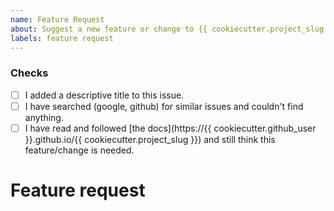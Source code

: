 ```yaml
---
name: Feature Request
about: Suggest a new feature or change to {{ cookiecutter.project_slug }}
labels: feature request
---
```


### Checks

* [ ] I added a descriptive title to this issue.
* [ ] I have searched (google, github) for similar issues and couldn't find
    anything.
* [ ] I have read and followed [the docs](https://{{ cookiecutter.github_user }}.github.io/{{ cookiecutter.project_slug }})
    and still think this feature/change is needed.

# Feature request
